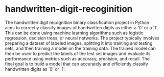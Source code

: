 # handwritten-digit-recoginition

The handwritten digit recognition binary classification project in Python aims to correctly classify images of handwritten digits as either a '0' or a '1'. This can be done using machine learning algorithms such as logistic regression, decision trees, or neural networks. The project typically involves preparing a dataset of labeled images, splitting it into training and testing sets, and then training a model on the training data. The trained model can then be used to predict the labels of the test set images and evaluate its performance using metrics such as accuracy, precision, and recall. The final goal is to build a model that can accurately and efficiently classify handwritten digits as '0' or '1'.
